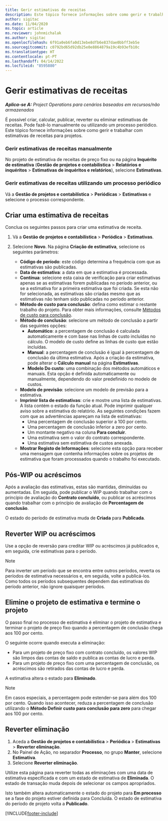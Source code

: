 ```yaml
---
title: Gerir estimativas de receitas
description: Este tópico fornece informações sobre como gerir e trabalhar com estimativas de receitas para projetos.
author: sigitac
ms.date: 11/04/2020
ms.topic: article
ms.reviewer: johnmichalak
ms.author: sigitac
ms.openlocfilehash: 6f91a0eb6fa0d13ebe8dfb6e837dae0bbff3eb5e
ms.sourcegitcommit: c0792bd65d92db25e0e8864879a19c4b93efb10c
ms.translationtype: HT
ms.contentlocale: pt-PT
ms.lasthandoff: 04/14/2022
ms.locfileid: "8595880"
---
```

# <a name="manage-revenue-estimates"></a>Gerir estimativas de receitas

_**Aplica-se A:** Project Operations para cenários baseados em recursos/não armazenados_

É possível criar, calcular, publicar, reverter ou eliminar estimativas de receitas. Pode fazê-lo manualmente ou utilizando um processo periódico. Este tópico fornece informações sobre como gerir e trabalhar com estimativas de receitas para projetos.

### <a name="manage-revenue-estimates-manually"></a>Gerir estimativas de receitas manualmente

No projeto de estimativa de receitas de preço fixo ou na página **Inquérito de estimativa** (**Gestão de projetos e contabilística** > **Relatórios e inquéritos** > **Estimativas de inquéritos e relatórios**), selecione **Estimativas**.

### <a name="manage-revenue-estimates-using-a-periodic-process"></a>Gerir estimativas de receitas utilizando um processo periódico

Vá a **Gestão de projetos e contabilística** > **Periódicas** > **Estimativas** e selecione o processo correspondente.

## <a name="create-a-revenue-estimate"></a>Criar uma estimativa de receitas

Conclua os seguintes passos para criar uma estimativa de receita. 

1. Vá a **Gestão de projetos e contabilística** > **Periódica** > **Estimativas**.
2. Selecione **Novo**. Na página **Criação de estimativa**, selecione os seguintes parâmetros:

   - **Código de período**: este código determina a frequência com que as estimativas são publicadas.
   - **Data de estimativa**: a data em que a estimativa é processada.
   - **Contínua**: selecione esta caixa de verificação para criar estimativas apenas se as estimativas forem publicadas no período anterior, ou se a estimativa for a primeira estimativa que foi criada. Se esta não for selecionada, as estimativas são criadas mesmo que as estimativas não tenham sido publicadas no período anterior.
   - **Método de custo para conclusão**: defina como estimar o restante trabalho do projeto. Para obter mais informações, consulte [Métodos de custo para conclusão](cost-complete-methods.md).
   - **Método de conclusão**: selecione um método de conclusão a partir das seguintes opções:
     - **Automático**: a percentagem de conclusão é calculada automaticamente e com base nas linhas de custo incluídas no cálculo. O modelo de custo define as linhas de custo que estão incluídas.
     - **Manual**: a percentagem de conclusão é igual à percentagem de conclusão da última estimativa. Após a criação da estimativa, pode alterar o **Cálculo manual** na página **Estimativas**.
     - **Modelo Do custo**: uma combinação dos métodos automáticos e manuais. Esta opção é definida automaticamente ou manualmente, dependendo do valor predefinido no modelo de custos.
   - **Modelo de previsão**: selecione um modelo de previsão para a estimativa.
   - **Imprimir lista de estimativas**: crie e mostre uma lista de estimativas. A lista contém o estado da função atual. Pode imprimir qualquer aviso sobre a estimativa do relatório. As seguintes condições fazem com que as advertências apareçam na lista de estimativas:
     - Uma percentagem de conclusão superior a 100 por cento.
     - Uma percentagem de conclusão inferior a zero por cento.
     - Um montante negativo na coluna **Para concluir**.
     - Uma estimativa sem o valor do contrato correspondente.
     - Uma estimativa sem estimativa de custos anexada.
   - **Mostrar Registo de Informações**: selecione esta opção para receber uma mensagem que contenha informações sobre os projetos de estimativa que foram processados quando o trabalho foi executado.


## <a name="post-wip-or-accruals"></a>Pós-WIP ou acréscimos

Após a avaliação das estimativas, estas são mantidas, diminuídas ou aumentadas. Em seguida, pode publicar o WIP quando trabalhar com o princípio de avaliação do **Contrato concluído**, ou publicar os acréscimos quando trabalhar com o princípio de avaliação de **Percentagem de conclusão**.
  
O estado do período de estimativa muda de **Criada** para **Publicada**.

## <a name="reverse-wip-or-accruals"></a>Reverter WIP ou acréscimos

Use a opção de reversão para creditar WIP ou acréscimos já publicados e, em seguida, crie estimativas para o período.

> [!NOTE]
> Para inverter um período que se encontra entre outros períodos, reverta os períodos de estimativa necessários e, em seguida, volte a publicá-los. Como todos os períodos subsequentes dependem das estimativas do período anterior, não ignore quaisquer períodos.

## <a name="eliminate-the-estimate-project-and-finish-the-project"></a>Elimine o projeto de estimativa e termine o projeto

O passo final no processo de estimativa é eliminar o projeto de estimativa e terminar o projeto de preço fixo quando a percentagem de conclusão chega aos 100 por cento.

O seguinte ocorre quando executa a eliminação:

- Para um projeto de preço fixo com contrato concluído, os valores WIP são limpos das contas de saldo e publica as contas de lucro e perda.
- Para um projeto de preço fixo com uma percentagem de conclusão, os acréscimos são retirados das contas de lucro e perda.

A estimativa altera o estado para **Eliminado**.

> [!NOTE]
> Em casos especiais, a percentagem pode estender-se para além dos 100 por cento. Quando isso acontecer, reduza a percentagem de conclusão utilizando o **Método Definir custo para conclusão para zero** para chegar aos 100 por cento.

## <a name="reverse-elimination"></a>Reverter eliminação

1. Aceda a **Gestão de projetos e contabilística** > **Periódica** > **Estimativas** > **Reverter eliminação**. 
2. No Painel de Ação, no separador **Processo**, no grupo **Manter**, selecione **Estimativa**. 
3. Selecione **Reverter eliminação**.

Utilize esta página para reverter todas as eliminações com uma data de estimativa especificada e com um estado de estimativa de **Eliminada**. O estado de transação muda depois de selecionar os campos apropriados.

Isto também altera automaticamente o estado do projeto para **Em processo** se a fase do projeto estiver definida para Concluída. O estado de estimativa do período de projeto volta a **Publicado**.


[!INCLUDE[footer-include](../includes/footer-banner.md)]